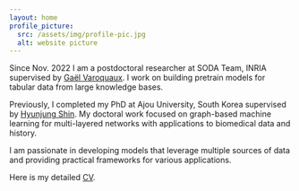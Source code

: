 ```yaml
---
layout: home
profile_picture:
  src: /assets/img/profile-pic.jpg
  alt: website picture
---
```


<p>
Since Nov. 2022 I am a postdoctoral researcher at SODA Team, INRIA supervised by 
<a href="https://gael-varoquaux.info/">Gaël Varoquaux</a>.
I work on building pretrain models for tabular data from large knowledge bases.
</p>

<p>
Previously, I completed my PhD at Ajou University, South Korea supervised by
<a href="https://alphaminers.ai/">Hyunjung Shin</a>.
My doctoral work focused on graph-based machine learning for multi-layered networks
with applications to biomedical data and history.
</p>

<p>
I am passionate in developing models that leverage multiple sources of data and providing practical frameworks for various applications.
</p>

<p>
Here is my detailed <a href="/assets/pdfs/CV-Myung_Jun_Kim.pdf">CV</a>.
</p>